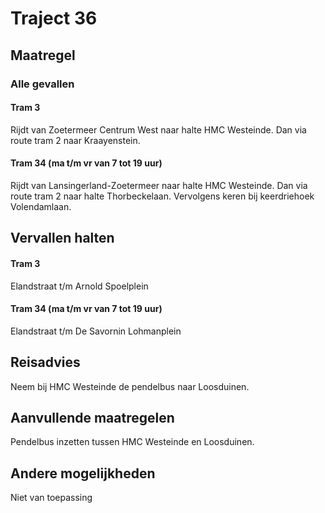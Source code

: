 # Traject 36
## Maatregel
### Alle gevallen

#### Tram 3
Rijdt van Zoetermeer Centrum West naar halte HMC Westeinde.
Dan via route tram 2 naar Kraayenstein.

#### Tram 34 (ma t/m vr van 7 tot 19 uur)
Rijdt van Lansingerland-Zoetermeer naar halte HMC Westeinde.
Dan via route tram 2 naar halte Thorbeckelaan.
Vervolgens keren bij keerdriehoek Volendamlaan.

## Vervallen halten
#### Tram 3
Elandstraat t/m Arnold Spoelplein
#### Tram 34 (ma t/m vr van 7 tot 19 uur)
Elandstraat t/m De Savornin Lohmanplein

## Reisadvies
Neem bij HMC Westeinde de pendelbus naar Loosduinen.

## Aanvullende maatregelen
Pendelbus inzetten tussen HMC Westeinde en Loosduinen.

## Andere mogelijkheden
Niet van toepassing
